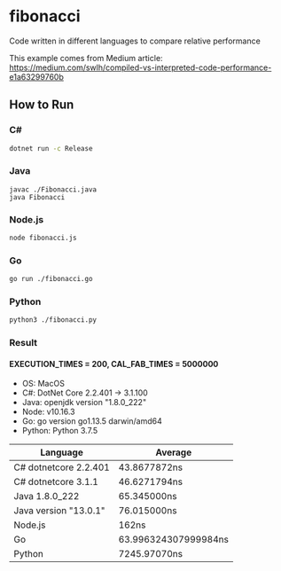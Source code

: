 # fibonacci
Code written in different languages to compare relative performance

This example comes from Medium article: https://medium.com/swlh/compiled-vs-interpreted-code-performance-e1a63299760b

## How to Run
### C#
```bash
dotnet run -c Release
```

### Java
```
javac ./Fibonacci.java
java Fibonacci
```

### Node.js
```bash
node fibonacci.js
```

### Go
```bash
go run ./fibonacci.go
```

### Python
```bash
python3 ./fibonacci.py
```

### Result
#### EXECUTION_TIMES = 200, CAL_FAB_TIMES = 5000000
- OS: MacOS
- C#: DotNet Core 2.2.401 -> 3.1.100
- Java: openjdk version "1.8.0_222"
- Node: v10.16.3
- Go: go version go1.13.5 darwin/amd64
- Python: Python 3.7.5

| Language      	    | Average              	|
|----------------------	|----------------------	|
| C# dotnetcore 2.2.401	| 43.8677872ns         	|
| C# dotnetcore 3.1.1	| 46.6271794ns          |
| Java 1.8.0_222        | 65.345000ns          	|
| Java version "13.0.1" | 76.015000ns          	|
| Node.js       	    | 162ns                	|
| Go            	    | 63.996324307999984ns 	|
| Python           	    | 7245.97070ns 	        |
